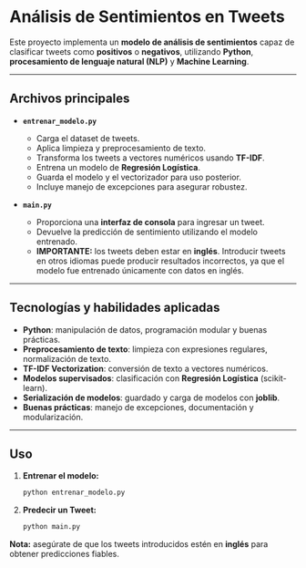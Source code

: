 # Análisis de Sentimientos en Tweets

Este proyecto implementa un **modelo de análisis de sentimientos** capaz de clasificar tweets como **positivos** o **negativos**, utilizando **Python**, **procesamiento de lenguaje natural (NLP)** y **Machine Learning**.

---

## Archivos principales

- **`entrenar_modelo.py`**  
  - Carga el dataset de tweets.  
  - Aplica limpieza y preprocesamiento de texto.  
  - Transforma los tweets a vectores numéricos usando **TF-IDF**.  
  - Entrena un modelo de **Regresión Logística**.  
  - Guarda el modelo y el vectorizador para uso posterior.  
  - Incluye manejo de excepciones para asegurar robustez.

- **`main.py`**  
  - Proporciona una **interfaz de consola** para ingresar un tweet.  
  - Devuelve la predicción de sentimiento utilizando el modelo entrenado.  
  - **IMPORTANTE:** los tweets deben estar en **inglés**. Introducir tweets en otros idiomas puede producir resultados incorrectos, ya que el modelo fue entrenado únicamente con datos en inglés.

---

## Tecnologías y habilidades aplicadas

- **Python**: manipulación de datos, programación modular y buenas prácticas.  
- **Preprocesamiento de texto**: limpieza con expresiones regulares, normalización de texto.  
- **TF-IDF Vectorization**: conversión de texto a vectores numéricos.  
- **Modelos supervisados**: clasificación con **Regresión Logística** (scikit-learn).  
- **Serialización de modelos**: guardado y carga de modelos con **joblib**.  
- **Buenas prácticas**: manejo de excepciones, documentación y modularización.

---

## Uso

1. **Entrenar el modelo:**  

    ```bash
    python entrenar_modelo.py
    ```

2. **Predecir un Tweet:**  

    ```bash
    python main.py
    ```

**Nota:** asegúrate de que los tweets introducidos estén en **inglés** para obtener predicciones fiables.
